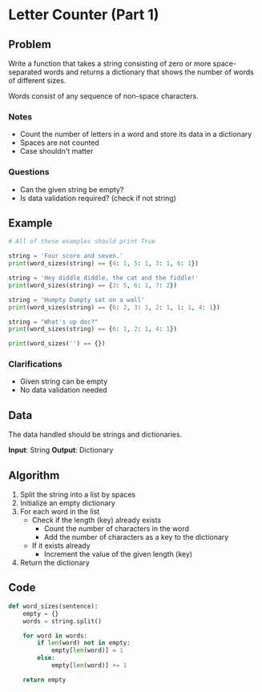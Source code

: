 # Letter Counter (Part 1)
## Problem
Write a function that takes a string consisting of zero or more space-separated words and returns a dictionary that shows the number of words of different sizes.

Words consist of any sequence of non-space characters.

### Notes
- Count the number of letters in a word and store its data in a dictionary
- Spaces are not counted
- Case shouldn't matter

### Questions
- Can the given string be empty?
- Is data validation required? (check if not string)

## Example
```python
# All of these examples should print True

string = 'Four score and seven.'
print(word_sizes(string) == {4: 1, 5: 1, 3: 1, 6: 1})

string = 'Hey diddle diddle, the cat and the fiddle!'
print(word_sizes(string) == {3: 5, 6: 1, 7: 2})

string = 'Humpty Dumpty sat on a wall'
print(word_sizes(string) == {6: 2, 3: 1, 2: 1, 1: 1, 4: 1})

string = "What's up doc?"
print(word_sizes(string) == {6: 1, 2: 1, 4: 1})

print(word_sizes('') == {})
```

### Clarifications
- Given string can be empty
- No data validation needed

## Data
The data handled should be strings and dictionaries.

**Input**: String
**Output**: Dictionary

## Algorithm
1. Split the string into a list by spaces
2. Initialize an empty dictionary
3. For each word in the list
	- Check if the length (key) already exists
		- Count the number of characters in the word
		- Add the number of characters as a key to the dictionary
	- If it exists already
		- Increment the value of the given length (key)
4. Return the dictionary

## Code
```python
def word_sizes(sentence):
	empty = {}
	words = string.split()

	for word in words:
		if len(word) not in empty:
			empty[len(word)] = 1
		else:
			empty[len(word)] += 1

	return empty
```